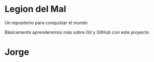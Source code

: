 # Legion del Mal
Un repositorio para conquistar el mundo

Básicamente aprenderemos más sobre Git y GitHub con este proyecto


# Jorge